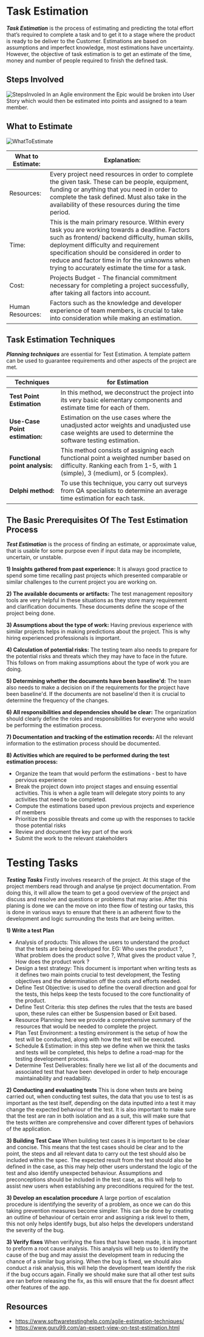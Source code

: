 # Task Estimation 

**_Task Estimation_** is the process of estimating and predicting the total effort that’s required to complete a task and to get it to a stage where the product is ready to be deliver to the Customer. Estimations are based on assumptions and imperfect knowledge, most estimations have uncertainty. However, the objective of task estimation is to get an estimate of the time, money and number of people required to finish the defined task. 

## Steps Involved

![StepsInvoled](task-estimation-step.png)
  In an Agile environment the Epic would be broken into User Story which would then be estimated into points and assigned to a team member.  

## What to Estimate

![WhatToEstimate](what_to_estimate.png)

 What to Estimate: | Explanation: 
-------------- | -------------
Resources:  | Every project need resources in order to complete the given task. These can be people, equipment, funding or anything that you need in order to complete the task defined. Must also take in the availability of these resources during the time period.
Time:  | This is the main primary resource. Within every task you are working towards a deadline. Factors such as frontend/ backend difficulty, human skills, deployment difficulty and requirement specification should be considered in order to reduce and factor time in for the unknowns when trying to accurately estimate the time for a task.
Cost:    | Projects Budget - The financial commitment necessary for completing a project successfully, after taking all factors into account. 
Human Resources:    | Factors such as the knowledge and developer experience of team members, is crucial to take into consideration while making an estimation. 


## Task Estimation Techniques 

**_Planning techniques_** are essential for Test Estimation. A template pattern can be used to guarantee requirements and other aspects of the project are met. 


**Techniques** |**for Estimation**
------------ | -------------
 **Test Point Estimation** |  In this method, we deconstruct the project into its very basic elementary components and estimate time for each of them. 
**Use-Case Point estimation:** |  Estimation on the use cases where the unadjusted actor weights and unadjusted use case weights are used to determine the software testing estimation. 
 **Functional point analysis:**    |  This method consists of assigning each functional point a weighted number based on difficulty. Ranking each from 1-5, with 1 (simple), 3 (medium), or 5 (complex).  
 **Delphi method:**    | To use this technique, you carry out surveys from QA specialists to determine an average time estimation for each task.
 
 

## The Basic Prerequisites Of The Test Estimation Process

**_Test Estimation_** is the process of finding an estimate, or approximate value, that is usable for some purpose even if input data may be incomplete, uncertain, or unstable.

**1) Insights gathered from past experience:** It is always good practice to spend some time recalling past projects which presented comparable or similar challenges to the current project you are working on.

**2) The available documents or artifacts:** The test management repository tools are very helpful in these situations as they store many requirement and clarification documents. These documents define the scope of the project being done.

**3) Assumptions about the type of work:** Having previous experience with similar projects helps in making predictions about the project. This is why hiring experienced professionals is important.

**4) Calculation of potential risks:** The testing team also needs to prepare for the potential risks and threats which they may have to face in the future. This follows on from making assumptions about the type of work you are doing.

**5) Determining whether the documents have been baseline'd:** The team also needs to make a decision on if the requirements for the project have been baseline'd. If the documents are not baseline'd then it is crucial to determine the frequency of the changes.

**6) All responsibilities and dependencies should be clear:** The organization should clearly define the roles and responsibilities for everyone who would be performing the estimation process.

**7) Documentation and tracking of the estimation records:** All the relevant information to the estimation process should be documented.

**8) Activities which are required to be performed during the test estimation process:**
- Organize the team that would perform the estimations - best to have pervious experience
- Break the project down into project stages and ensuing essential activities. This is when a agile team will delegate story points to any activities that need to be completed.
- Compute the estimations based upon previous projects and experience of members
- Prioritize the possible threats and come up with the responses to tackle those potential risks
- Review and document the key part of the work
- Submit the work to the relevant stakeholders


# Testing Tasks
**_Testing Tasks_** Firstly involves research of the project. At this stage of the project members read through and analyse tje project documentation. From doing this, it will allow the team to get a good overview of the project and discuss and resolve and questions or problems that may arise. After this planing is done we can the move on into thee flow of testing our tasks, this is done in various ways to ensure that there is an adherent flow to the development and logic surrounding the tests that are being written.

**1) Write a test Plan**
- Analysis of products: This allows the users to understand the product that the tests are being developed for. EG: Who uses the product ?, What problem does the product solve ?, What gives the product value ?, How does the product work ?
- Design a test strategy: This document is important when writing tests as it defines two main points crucial to test development, the Testing objectives and the determination off the costs and efforts needed.
- Define Test Objective: is used to define the overall direction and goal for the tests, this helps keep the tests focused to the core functionality of the product.
- Define Test Criteria: this step defines the rules that the tests are based upon, these rules can either be Suspension based or Exit based.
- Resource Planning: here we provide a comprehensive summary of the resources that would be needed to complete the project.
- Plan Test Environment: a testing environment is the setup of how the test will be conducted, along with how the test will be executed.
- Schedule & Estimation: in this step we define when we think the tasks and tests will be completed, this helps to define a road-map for the testing development process.
- Determine Test Deliverables: finally here we list all of the documents and associated test that have been developed in order to help encourage maintainability and readability.

**2) Conducting and evaluating tests**
This is done when tests are being carried out, when conducting test suites, the data that you use to test is as important as the test itself, depending on the data inputted into a test it may change the expected behaviour of the test. It is also important to make sure that the test are ran in both isolation and as a suit, this will make sure that the tests written are comprehensive and cover different types of behaviors of the application.
    
**3) Building Test Case**
When building test cases it is important to be clear and concise. This means that the test cases should be clear and to the point, the steps and all relevant data to carry out the test should also be included within the spec. The expected result from the test should also be defined in the case, as this may help other users understand the logic of the test and also identify unexpected behaviour. Assumptions and preconceptions should be included in the test case, as this will help to assist new users when establishing any preconditions required for the test.

**3) Develop an escalation procedure**
A large portion of escalation procedure is identifying the severity of a problem, as once we can do this taking prevention measures become simpler. This can be done by creating an outline of behaviour of certain error and assigning a risk level to them, this not only helps identify bugs, but also helps the developers understand the severity of the bug.

**3) Verify fixes**
When verifying the fixes that have been made, it is important to preform a root cause analysis. This analysis will help us to identify the cause of the bug and may assist the development team in reducing the chance of a similar bug arising. When the bug is fixed, we should also conduct a risk analysis, this will help the development team identify the risk if the bug occurs again. Finally we should make sure that all other test suits are ran before releasing the fix, as this will ensure that the fix doesnt affect other features of the app.

## Resources
- https://www.softwaretestinghelp.com/agile-estimation-techniques/ 
- https://www.guru99.com/an-expert-view-on-test-estimation.html 
